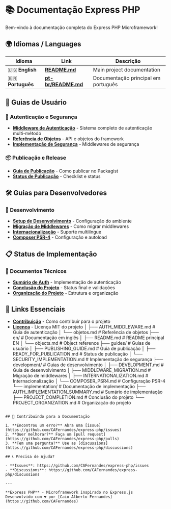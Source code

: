 # 📚 Documentação Express PHP

Bem-vindo à documentação completa do Express PHP Microframework!

## 🌍 Idiomas / Languages

| Idioma | Link | Descrição |
|--------|------|-----------|
| 🇺🇸 **English** | **[README.md](../README.md)** | Main project documentation |
| 🇧🇷 **Português** | **[pt-br/README.md](pt-br/README.md)** | Documentação principal em português |

## 📖 Guias de Usuário

### 🔐 Autenticação e Segurança
- **[Middleware de Autenticação](pt-br/AUTH_MIDDLEWARE.md)** - Sistema completo de autenticação multi-método
- **[Referência de Objetos](pt-br/objetos.md)** - API e objetos do framework
- **[Implementação de Segurança](guides/SECURITY_IMPLEMENTATION.md)** - Middlewares de segurança

### 📦 Publicação e Release
- **[Guia de Publicação](guides/PUBLISHING_GUIDE.md)** - Como publicar no Packagist
- **[Status de Publicação](guides/READY_FOR_PUBLICATION.md)** - Checklist e status

## 🛠️ Guias para Desenvolvedores

### 🔧 Desenvolvimento
- **[Setup de Desenvolvimento](development/DEVELOPMENT.md)** - Configuração do ambiente
- **[Migração de Middlewares](development/MIDDLEWARE_MIGRATION.md)** - Como migrar middlewares
- **[Internacionalização](development/INTERNATIONALIZATION.md)** - Suporte multilíngue
- **[Composer PSR-4](development/COMPOSER_PSR4.md)** - Configuração e autoload

## 📋 Status de Implementação

### 🎯 Documentos Técnicos
- **[Sumário de Auth](implementation/AUTH_IMPLEMENTATION_SUMMARY.md)** - Implementação de autenticação
- **[Conclusão do Projeto](implementation/PROJECT_COMPLETION.md)** - Status final e validações
- **[Organização do Projeto](implementation/PROJECT_ORGANIZATION.md)** - Estrutura e organização

## 🚀 Links Essenciais

- **[Contribuição](../CONTRIBUTING.md)** - Como contribuir para o projeto
- **[Licença](../LICENSE)** - Licença MIT do projeto
│   ├── AUTH_MIDDLEWARE.md              # Guia de autenticação
│   └── objetos.md                      # Referência de objetos
├── en/                                 # Documentação em inglês
│   ├── README.md                       # README principal EN
│   └── objects.md                      # Object reference
├── guides/                             # Guias de usuário
│   ├── PUBLISHING_GUIDE.md             # Guia de publicação
│   ├── READY_FOR_PUBLICATION.md        # Status de publicação
│   └── SECURITY_IMPLEMENTATION.md      # Implementação de segurança
├── development/                        # Guias de desenvolvimento
│   ├── DEVELOPMENT.md                  # Guia de desenvolvimento
│   ├── MIDDLEWARE_MIGRATION.md         # Migração de middlewares
│   ├── INTERNATIONALIZATION.md         # Internacionalização
│   └── COMPOSER_PSR4.md               # Configuração PSR-4
└── implementation/                     # Documentação de implementação
    ├── AUTH_IMPLEMENTATION_SUMMARY.md  # Sumário de implementação
    ├── PROJECT_COMPLETION.md           # Conclusão do projeto
    └── PROJECT_ORGANIZATION.md         # Organização do projeto
```

## 🤝 Contribuindo para a Documentação

1. **Encontrou um erro?** Abra uma [issue](https://github.com/CAFernandes/express-php/issues)
2. **Quer melhorar?** Faça um [pull request](https://github.com/CAFernandes/express-php/pulls)
3. **Tem uma pergunta?** Use as [discussions](https://github.com/CAFernandes/express-php/discussions)

## 📞 Precisa de Ajuda?

- **Issues**: https://github.com/CAFernandes/express-php/issues
- **Discussions**: https://github.com/CAFernandes/express-php/discussions

---

**Express PHP** - Microframework inspirado no Express.js  
Desenvolvido com ❤️ por [Caio Alberto Fernandes](https://github.com/CAFernandes)
